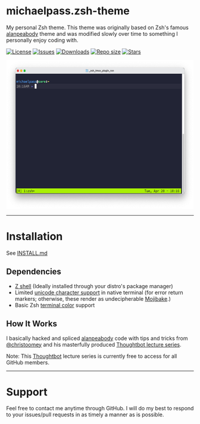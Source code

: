 # michaelpass.zsh-theme
My personal Zsh theme. This theme was originally based on Zsh's famous [alanpeabody](https://github.com/ohmyzsh/ohmyzsh/blob/master/themes/alanpeabody.zsh-theme) theme and was modified slowly over time to something I personally enjoy coding with.

[![License](https://img.shields.io/github/license/michaelpass/michaelpass.zsh-theme?style=plastic)](https://www.gnu.org/licenses/gpl-3.0.en.html)
[![Issues](https://img.shields.io/github/issues/michaelpass/michaelpass.zsh-theme?style=plastic)](https://github.com/michaelpass/michaelpass.zsh-theme/issues)
[![Downloads](https://img.shields.io/github/downloads/michaelpass/michaelpass.zsh-theme/latest/total?style=plastic)](https://github.com/michaelpass/michaelpass.zsh-theme)
[![Repo size](https://img.shields.io/github/repo-size/michaelpass/michaelpass.zsh-theme?style=plastic)](https://github.com/michaelpass/michaelpass.zsh-theme)
[![Stars](https://img.shields.io/github/stars/michaelpass/michaelpass.zsh-theme?style=plastic)](https://github.com/michaelpass/michaelpass.zsh-theme)

<center><img src="https://github.com/michaelpass/michaelpass.zsh-theme/blob/main/PICTURES/ZSH_and_tmux.png?raw=true" width="626" height="400"></img></center>

---

# Installation
See [INSTALL.md](https://github.com/michaelpass/michaelpass.zsh-theme/blob/main/INSTALL.md)


## Dependencies
- [Z shell](https://www.zsh.org/) (Ideally installed through your distro's package manager)
- Limited [unicode character support](https://stackoverflow.com/questions/60758736/how-to-add-unicode-characters-to-zsh-prompt) in native terminal (for error return markers; otherwise, these render as undecipherable [Mojibake](https://en.wikipedia.org/wiki/Mojibake).)
- Basic Zsh [terminal color](https://unix.stackexchange.com/questions/148/colorizing-your-terminal-and-shell-environment) support


## How It Works
I basically hacked and spliced [alanpeabody](https://github.com/ohmyzsh/ohmyzsh/blob/master/themes/alanpeabody.zsh-theme) code with tips and tricks from [@christoomey](https://github.com/christoomey) and his masterfully produced [Thoughtbot lecture series](https://thoughtbot.com/upcase/mastering-git).


Note: This [Thoughtbot](https://thoughtbot.com) lecture series is currently free to access for all GitHub members.

---

# Support
Feel free to contact me anytime through GitHub. I will do my best to respond to your issues/pull requests in as timely a manner as is possible.
